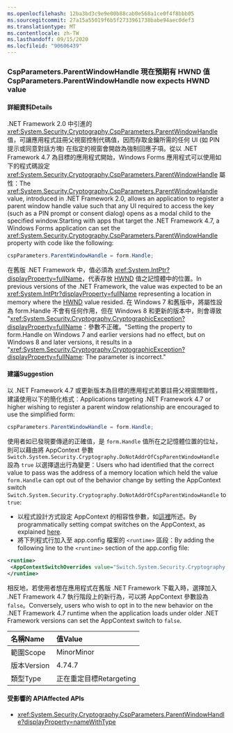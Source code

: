 ```yaml
---
ms.openlocfilehash: 12ba3bd3c9e9e00b88cab0e568a1ce0f4f8bbb05
ms.sourcegitcommit: 27a15a55019f6b5f2733961738babe94aec0def3
ms.translationtype: MT
ms.contentlocale: zh-TW
ms.lasthandoff: 09/15/2020
ms.locfileid: "90606439"
---
```

### <a name="cspparametersparentwindowhandle-now-expects-hwnd-value"></a><span data-ttu-id="76eb9-101">CspParameters.ParentWindowHandle 現在預期有 HWND 值</span><span class="sxs-lookup"><span data-stu-id="76eb9-101">CspParameters.ParentWindowHandle now expects HWND value</span></span>

#### <a name="details"></a><span data-ttu-id="76eb9-102">詳細資料</span><span class="sxs-lookup"><span data-stu-id="76eb9-102">Details</span></span>

<span data-ttu-id="76eb9-103">.NET Framework 2.0 中引進的 <xref:System.Security.Cryptography.CspParameters.ParentWindowHandle> 值，可讓應用程式註冊父視窗控制代碼值，因而存取金鑰所需的任何 UI (如 PIN 提示或同意對話方塊) 在指定的視窗會開啟為強制回應子項。從以 .NET Framework 4.7 為目標的應用程式開始，Windows Forms 應用程式可以使用如下的程式碼設定 <xref:System.Security.Cryptography.CspParameters.ParentWindowHandle> 屬性：</span><span class="sxs-lookup"><span data-stu-id="76eb9-103">The <xref:System.Security.Cryptography.CspParameters.ParentWindowHandle> value, introduced in .NET Framework 2.0, allows an application to register a parent window handle value such that any UI required to access the key (such as a PIN prompt or consent dialog) opens as a modal child to the specified window.Starting with apps that target the .NET Framework 4.7, a Windows Forms application can set the <xref:System.Security.Cryptography.CspParameters.ParentWindowHandle> property with code like the following:</span></span>

```csharp
cspParameters.ParentWindowHandle = form.Handle;
```

<span data-ttu-id="76eb9-104">在舊版 .NET Framework 中，值必須為 <xref:System.IntPtr?displayProperty=fullName>，代表存放 [HWND](/windows/desktop/WinProg/windows-data-types#HWND) 值之記憶體中的位置。</span><span class="sxs-lookup"><span data-stu-id="76eb9-104">In previous versions of the .NET Framework, the value was expected to be an <xref:System.IntPtr?displayProperty=fullName> representing a location in memory where the [HWND](/windows/desktop/WinProg/windows-data-types#HWND) value resided.</span></span> <span data-ttu-id="76eb9-105">在 Windows 7 和舊版中，將屬性設為 form.Handle 不會有任何作用，但在 Windows 8 和更新的版本中，則會導致 &quot;<xref:System.Security.Cryptography.CryptographicException?displayProperty=fullName>：參數不正確。&quot;</span><span class="sxs-lookup"><span data-stu-id="76eb9-105">Setting the property to form.Handle on Windows 7 and earlier versions had no effect, but on Windows 8 and later versions, it results in a &quot;<xref:System.Security.Cryptography.CryptographicException?displayProperty=fullName>: The parameter is incorrect.&quot;</span></span>

#### <a name="suggestion"></a><span data-ttu-id="76eb9-106">建議</span><span class="sxs-lookup"><span data-stu-id="76eb9-106">Suggestion</span></span>

<span data-ttu-id="76eb9-107">以 .NET Framework 4.7 或更新版本為目標的應用程式若要註冊父視窗關聯性，建議使用以下的簡化格式︰</span><span class="sxs-lookup"><span data-stu-id="76eb9-107">Applications targeting .NET Framework 4.7 or higher wishing to register a parent window relationship are encouraged to use the simplified form:</span></span>

```csharp
cspParameters.ParentWindowHandle = form.Handle;
```

<span data-ttu-id="76eb9-108">使用者如已發現要傳遞的正確值，是 `form.Handle` 值所在之記憶體位置的位址，則可以藉由將 AppContext 參數 `Switch.System.Security.Cryptography.DoNotAddrOfCspParentWindowHandle` 設為 `true` 以選擇退出行為變更：</span><span class="sxs-lookup"><span data-stu-id="76eb9-108">Users who had identified that the correct value to pass was the address of a memory location which held the value `form.Handle` can opt out of the behavior change by setting the AppContext switch `Switch.System.Security.Cryptography.DoNotAddrOfCspParentWindowHandle` to `true`:</span></span>

- <span data-ttu-id="76eb9-109">以程式設計方式設定 AppContext 的相容性參數，如[這裡](https://devblogs.microsoft.com/dotnet/net-announcements-at-build-2015/#dotnet46)所述。</span><span class="sxs-lookup"><span data-stu-id="76eb9-109">By programmatically setting compat switches on the AppContext, as explained [here](https://devblogs.microsoft.com/dotnet/net-announcements-at-build-2015/#dotnet46).</span></span>
- <span data-ttu-id="76eb9-110">將下列程式行加入至 app.config 檔案的 `<runtime>` 區段：</span><span class="sxs-lookup"><span data-stu-id="76eb9-110">By adding the following line to the `<runtime>` section of the app.config file:</span></span>

```xml
<runtime>
 <AppContextSwitchOverrides value="Switch.System.Security.Cryptography.DoNotAddrOfCspParentWindowHandle=true"/>
</runtime>
```

<span data-ttu-id="76eb9-111">相反地，若使用者想在應用程式在舊版 .NET Framework 下載入時，選擇加入 .NET Framework 4.7 執行階段上的新行為，可以將 AppContext 參數設為 `false`。</span><span class="sxs-lookup"><span data-stu-id="76eb9-111">Conversely, users who wish to opt in to the new behavior on the .NET Framework 4.7 runtime when the application loads under older .NET Framework versions can set the AppContext switch to `false`.</span></span>

| <span data-ttu-id="76eb9-112">名稱</span><span class="sxs-lookup"><span data-stu-id="76eb9-112">Name</span></span>    | <span data-ttu-id="76eb9-113">值</span><span class="sxs-lookup"><span data-stu-id="76eb9-113">Value</span></span>       |
|:--------|:------------|
| <span data-ttu-id="76eb9-114">範圍</span><span class="sxs-lookup"><span data-stu-id="76eb9-114">Scope</span></span>   | <span data-ttu-id="76eb9-115">Minor</span><span class="sxs-lookup"><span data-stu-id="76eb9-115">Minor</span></span>       |
| <span data-ttu-id="76eb9-116">版本</span><span class="sxs-lookup"><span data-stu-id="76eb9-116">Version</span></span> | <span data-ttu-id="76eb9-117">4.7</span><span class="sxs-lookup"><span data-stu-id="76eb9-117">4.7</span></span>         |
| <span data-ttu-id="76eb9-118">類型</span><span class="sxs-lookup"><span data-stu-id="76eb9-118">Type</span></span>    | <span data-ttu-id="76eb9-119">正在重定目標</span><span class="sxs-lookup"><span data-stu-id="76eb9-119">Retargeting</span></span> |

#### <a name="affected-apis"></a><span data-ttu-id="76eb9-120">受影響的 API</span><span class="sxs-lookup"><span data-stu-id="76eb9-120">Affected APIs</span></span>

- <xref:System.Security.Cryptography.CspParameters.ParentWindowHandle?displayProperty=nameWithType>
